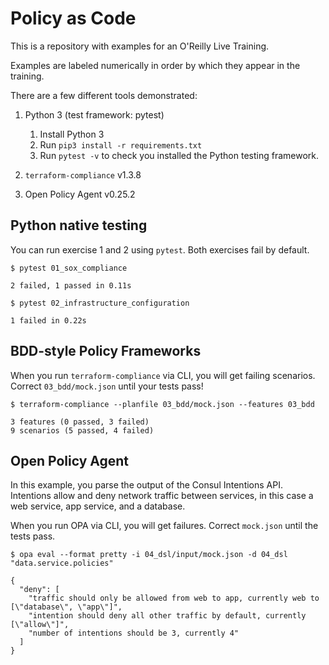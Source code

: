 # Policy as Code

This is a repository with examples for an O'Reilly Live Training.

Examples are labeled numerically in order by which they appear
in the training.

There are a few different tools demonstrated:

1. Python 3 (test framework: pytest)
   1. Install Python 3
   1. Run `pip3 install -r requirements.txt`
   1. Run `pytest -v` to check you installed the Python testing framework.

1. `terraform-compliance` v1.3.8

1. Open Policy Agent v0.25.2

## Python native testing

You can run exercise 1 and 2 using `pytest`. Both exercises
fail by default.

```shell
$ pytest 01_sox_compliance

2 failed, 1 passed in 0.11s
```

```shell
$ pytest 02_infrastructure_configuration

1 failed in 0.22s
```

## BDD-style Policy Frameworks

When you run `terraform-compliance` via CLI, you will get failing scenarios.
Correct `03_bdd/mock.json` until your tests pass!

```shell
$ terraform-compliance --planfile 03_bdd/mock.json --features 03_bdd

3 features (0 passed, 3 failed)
9 scenarios (5 passed, 4 failed)
```

## Open Policy Agent

In this example, you parse the output of the Consul Intentions API. Intentions
allow and deny network traffic between services, in this case a web service, app service,
and a database.

When you run OPA via CLI, you will get failures.
Correct `mock.json` until the tests pass.

```shell
$ opa eval --format pretty -i 04_dsl/input/mock.json -d 04_dsl "data.service.policies"

{
  "deny": [
    "traffic should only be allowed from web to app, currently web to [\"database\", \"app\"]",
    "intention should deny all other traffic by default, currently [\"allow\"]",
    "number of intentions should be 3, currently 4"
  ]
}
```